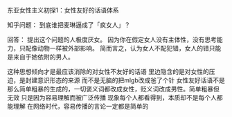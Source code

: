 东亚女性主义初探1：女性友好的话语体系

知乎问题：
到底谁把麦琳逼成了「疯女人」？

回答：
提出这个问题的人极度厌女。
因为你在假定女人没有主体性，没有思考能力，只配像动物一样被外部影响。
简而言之，认为女人不配犯错，女人的错只能是来自于她依附的男人。

这种思想倾向才是最应该消除的对女性不友好的话语 里边隐含的是对女性的压迫，是封建意识形态的来源  而不是无脑的把mlgb改成爸了个针 女性友好话语不是那么简单粗暴的生成的，一切褒义词都改成女性，贬义词改成男性。简单粗暴但 无效 只是因为容易理解而被广泛传播 现象每个人都看得到，本质却不是每个人都能理解 在网络时代，容易传播的言论一定都是简单的